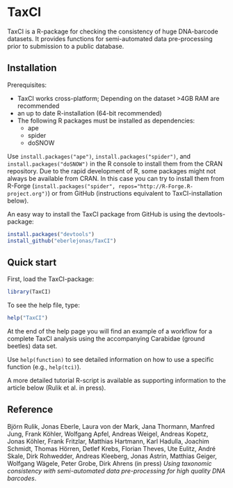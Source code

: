 # TaxCI
TaxCI is a R-package for checking the consistency of huge DNA-barcode datasets.
It provides functions for semi-automated data pre-processing prior to submission
to a public database.

## Installation
Prerequisites:
* TaxCI works cross-platform; Depending on the dataset >4GB RAM are recommended
* an up to date R-installation (64-bit recommended)
* The following R packages must be installed as dependencies:
	* ape
	* spider
	* doSNOW

Use `install.packages("ape")`, `install.packages("spider")`, and `install.packages("doSNOW")` in the R console to install them from the CRAN repository. Due to the rapid development of R, some packages might not always be available from CRAN. In this case you can try to install them from R-Forge (`install.packages("spider", repos="http://R-Forge.R-project.org")`) or from GitHub (instructions equivalent to TaxCI-installation below).

An easy way to install the TaxCI package from GitHub is using the devtools-package:
```R
install.packages("devtools")
install_github("eberlejonas/TaxCI")
```
	

## Quick start
First, load the TaxCI-package:
```R
library(TaxCI)
```
To see the help file, type:
```R
help("TaxCI")
```
At the end of the help page you will find an example of a workflow for a complete TaxCI analysis using the accompanying Carabidae (ground beetles) data set.

Use `help(function)` to see detailed information on how to use a specific function (e.g., `help(tci)`).

A more detailed tutorial R-script is available as supporting information to the article below (Rulik et al. in press).

## Reference
Björn Rulik, Jonas Eberle, Laura von der Mark, Jana Thormann, Manfred Jung, Frank Köhler, Wolfgang Apfel, Andreas Weigel, Andreas Kopetz, Jonas Köhler, Frank Fritzlar, Matthias Hartmann, Karl Hadulla, Joachim Schmidt, Thomas Hörren, Detlef Krebs, Florian Theves, Ute Eulitz, André Skale, Dirk Rohwedder, Andreas Kleeberg, Jonas Astrin, Matthias Geiger, Wolfgang Wägele, Peter Grobe, Dirk Ahrens (in press) *Using taxonomic consistency with semi-automated data pre-processing for high quality DNA barcodes*.
